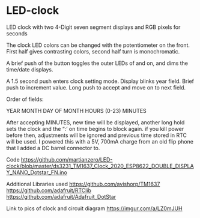 # LED-clock
LED clock with two 4-Digit seven segment displays and RGB pixels for seconds 


The clock LED colors can be changed with the potentiometer on the front. First half gives contrasting colors, second half turn is monochromatic.

A brief push of the button toggles the outer LEDs of and on, and dims the time/date displays.

A 1.5 second push enters clock setting mode. Display blinks year field. Brief push to increment value. Long push to accept and move on to next field.

Order of fields:

YEAR
MONTH DAY OF MONTH HOURS (0-23)
MINUTES

After accepting MINUTES, new time will be displayed, another long hold sets the clock and the “:’ on time begins to block again. if you kill power before then, adjustments will be ignored and previous time stored in RTC will be used.
I powered this with a 5V, 700mA charge from an old flip phone that I added a DC barrel connector to.


Code
https://github.com/martianzero/LED-clock/blob/master/ds3231_TM1637_Clock_2020_ESP8622_DOUBLE_DISPLAY_NANO_Dotstar_FN.ino

Additional Libraries used
https://github.com/avishorp/TM1637
https://github.com/adafruit/RTClib
https://github.com/adafruit/Adafruit_DotStar

Link to pics of clock and circuit diagram
https://imgur.com/a/LZ0mJUH
